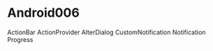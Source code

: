 Android006
==========
ActionBar
ActionProvider
AlterDialog
CustomNotification
Notification
Progress
